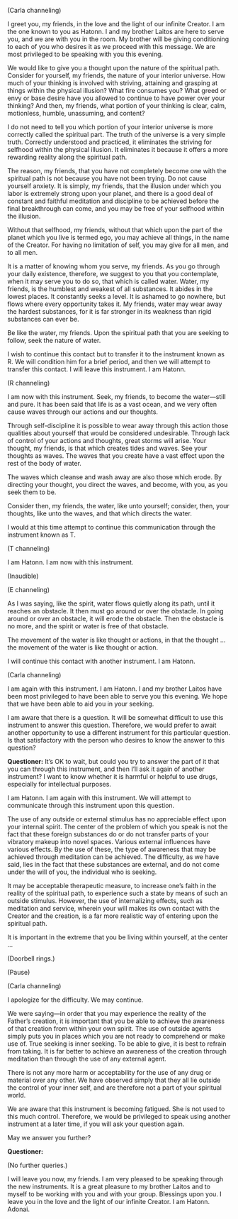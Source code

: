 <p class="channel-type">(Carla channeling)</p>
<p>I greet you, my friends, in the love and the light of our infinite Creator. I am the one known to you as Hatonn. I and my brother Laitos are here to serve you, and we are with you in the room. My brother will be giving conditioning to each of you who desires it as we proceed with this message. We are most privileged to be speaking with you this evening.</p>
<p>We would like to give you a thought upon the nature of the spiritual path. Consider for yourself, my friends, the nature of your interior universe. How much of your thinking is involved with striving, attaining and grasping at things within the physical illusion? What fire consumes you? What greed or envy or base desire have you allowed to continue to have power over your thinking? And then, my friends, what portion of your thinking is clear, calm, motionless, humble, unassuming, and content?</p>
<p>I do not need to tell you which portion of your interior universe is more correctly called the spiritual part. The truth of the universe is a very simple truth. Correctly understood and practiced, it eliminates the striving for selfhood within the physical illusion. It eliminates it because it offers a more rewarding reality along the spiritual path.</p>
<p>The reason, my friends, that you have not completely become one with the spiritual path is not because you have not been trying. Do not cause yourself anxiety. It is simply, my friends, that the illusion under which you labor is extremely strong upon your planet, and there is a good deal of constant and faithful meditation and discipline to be achieved before the final breakthrough can come, and you may be free of your selfhood within the illusion.</p>
<p>Without that selfhood, my friends, without that which upon the part of the planet which you live is termed ego, you may achieve all things, in the name of the Creator. For having no limitation of self, you may give for all men, and to all men.</p>
<p>It is a matter of knowing whom you serve, my friends. As you go through your daily existence, therefore, we suggest to you that you contemplate, when it may serve you to do so, that which is called water. Water, my friends, is the humblest and weakest of all substances. It abides in the lowest places. It constantly seeks a level. It is ashamed to go nowhere, but flows where every opportunity takes it. My friends, water may wear away the hardest substances, for it is far stronger in its weakness than rigid substances can ever be.</p>
<p>Be like the water, my friends. Upon the spiritual path that you are seeking to follow, seek the nature of water.</p>
<p>I wish to continue this contact but to transfer it to the instrument known as R. We will condition him for a brief period, and then we will attempt to transfer this contact. I will leave this instrument. I am Hatonn.</p>
<p class="channel-type">(R channeling)</p>
<p>I am now with this instrument. Seek, my friends, to become the water—still and pure. It has been said that life is as a vast ocean, and we very often cause waves through our actions and our thoughts.</p>
<p>Through self-discipline it is possible to wear away through this action those qualities about yourself that would be considered undesirable. Through lack of control of your actions and thoughts, great storms will arise. Your thought, my friends, is that which creates tides and waves. See your thoughts as waves. The waves that you create have a vast effect upon the rest of the body of water.</p>
<p>The waves which cleanse and wash away are also those which erode. By directing your thought, you direct the waves, and become, with you, as you seek them to be.</p>
<p>Consider then, my friends, the water, like unto yourself; consider, then, your thoughts, like unto the waves, and that which directs the water.</p>
<p>I would at this time attempt to continue this communication through the instrument known as T.</p>
<p class="channel-type">(T channeling)</p>
<p>I am Hatonn. I am now with this instrument.</p>
<p class="comment">(Inaudible)</p>
<p class="channel-type">(E channeling)</p>
<p>As I was saying, like the spirit, water flows quietly along its path, until it reaches an obstacle. It then must go around or over the obstacle. In going around or over an obstacle, it will erode the obstacle. Then the obstacle is no more, and the spirit or water is free of that obstacle.</p>
<p>The movement of the water is like thought or actions, in that the thought … the movement of the water is like thought or action.</p>
<p>I will continue this contact with another instrument. I am Hatonn.</p>
<p class="channel-type">(Carla channeling)</p>
<p>I am again with this instrument. I am Hatonn. I and my brother Laitos have been most privileged to have been able to serve you this evening. We hope that we have been able to aid you in your seeking.</p>
<p>I am aware that there is a question. It will be somewhat difficult to use this instrument to answer this question. Therefore, we would prefer to await another opportunity to use a different instrument for this particular question. Is that satisfactory with the person who desires to know the answer to this question?</p>
<p><strong>Questioner:</strong> It’s OK to wait, but could you try to answer the part of it that you can through this instrument, and then I’ll ask it again of another instrument? I want to know whether it is harmful or helpful to use drugs, especially for intellectual purposes.</p>
<p>I am Hatonn. I am again with this instrument. We will attempt to communicate through this instrument upon this question.</p>
<p>The use of any outside or external stimulus has no appreciable effect upon your internal spirit. The center of the problem of which you speak is not the fact that these foreign substances do or do not transfer parts of your vibratory makeup into novel spaces. Various external influences have various effects. By the use of these, the type of awareness that may be achieved through meditation can be achieved. The difficulty, as we have said, lies in the fact that these substances are external, and do not come under the will of you, the individual who is seeking.</p>
<p>It may be acceptable therapeutic measure, to increase one’s faith in the reality of the spiritual path, to experience such a state by means of such an outside stimulus. However, the use of internalizing effects, such as meditation and service, wherein your will makes its own contact with the Creator and the creation, is a far more realistic way of entering upon the spiritual path.</p>
<p>It is important in the extreme that you be living within yourself, at the center …</p>
<p class="comment">(Doorbell rings.)</p>
<p class="comment">(Pause)</p>
<p class="channel-type">(Carla channeling)</p>
<p>I apologize for the difficulty. We may continue.</p>
<p>We were saying—in order that you may experience the reality of the Father’s creation, it is important that you be able to achieve the awareness of that creation from within your own spirit. The use of outside agents simply puts you in places which you are not ready to comprehend or make use of. True seeking is inner seeking. To be able to give, it is best to refrain from taking. It is far better to achieve an awareness of the creation through meditation than through the use of any external agent.</p>
<p>There is not any more harm or acceptability for the use of any drug or material over any other. We have observed simply that they all lie outside the control of your inner self, and are therefore not a part of your spiritual world.</p>
<p>We are aware that this instrument is becoming fatigued. She is not used to this much control. Therefore, we would be privileged to speak using another instrument at a later time, if you will ask your question again.</p>
<p>May we answer you further?</p>
<p><strong>Questioner:</strong> </p><p class="comment">(No further queries.)</p>
<p>I will leave you now, my friends. I am very pleased to be speaking through the new instruments. It is a great pleasure to my brother Laitos and to myself to be working with you and with your group. Blessings upon you. I leave you in the love and the light of our infinite Creator. I am Hatonn. Adonai.</p>